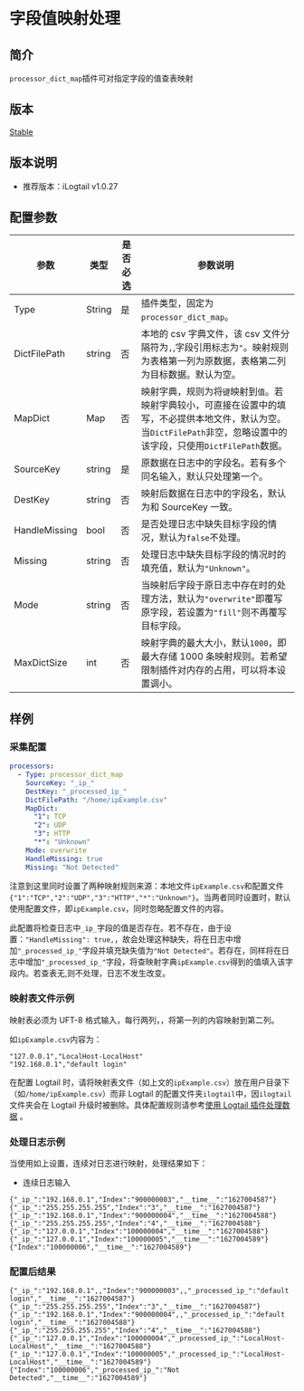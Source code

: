 # 字段值映射处理

## 简介

`processor_dict_map`插件可对指定字段的值查表映射

## 版本

[Stable](../../stability-level.md)

## 版本说明

* 推荐版本：iLogtail v1.0.27

## 配置参数

| 参数          | 类型   | 是否必选 | 参数说明                                                                                                                                                                 |
| ------------- | ------ | -------- | ------------------------------------------------------------------------------------------------------------------------------------------------------------------------ |
| Type          | String | 是       | 插件类型，固定为`processor_dict_map`。                                                                                                                                   |
| DictFilePath  | string | 否       | 本地的 csv 字典文件，该 csv 文件分隔符为`,`,字段引用标志为`"`。映射规则为表格第一列为原数据，表格第二列为目标数据。默认为空。                                            |
| MapDict       | Map    | 否       | 映射字典，规则为将`键`映射到`值`。若映射字典较小，可直接在设置中的填写，不必提供本地文件，默认为空。当`DictFilePath`非空，忽略设置中的该字段，只使用`DictFilePath`数据。 |
| SourceKey     | string | 是       | 原数据在日志中的字段名。若有多个同名输入，默认只处理第一个。                                                                                                             |
| DestKey       | string | 否       | 映射后数据在日志中的字段名，默认为和 SourceKey 一致。                                                                                                                    |
| HandleMissing | bool   | 否       | 是否处理日志中缺失目标字段的情况，默认为`false`不处理。                                                                                                                  |
| Missing       | string | 否       | 处理日志中缺失目标字段的情况时的填充值，默认为`"Unknown"`。                                                                                                              |
| Mode          | string | 否       | 当映射后字段于原日志中存在时的处理方法，默认为`"overwrite"`即覆写原字段，若设置为`"fill"`则不再覆写目标字段。                                                            |
| MaxDictSize   | int    | 否       | 映射字典的最大大小，默认`1000`，即最大存储 1000 条映射规则。若希望限制插件对内存的占用，可以将本设置调小。                                                               |

## 样例

### 采集配置

```yaml
processors:
  - Type: processor_dict_map
    SourceKey: "_ip_"
    DestKey: "_processed_ip_"
    DictFilePath: "/home/ipExample.csv"
    MapDict: 
      "1": TCP
      "2": UDP
      "3": HTTP
      "*": "Unknown"
    Mode: overwrite
    HandleMissing: true
    Missing: "Not Detected"
```

注意到这里同时设置了两种映射规则来源：本地文件`ipExample.csv`和配置文件`{"1":"TCP","2":"UDP","3":"HTTP","*":"Unknown"}`。当两者同时设置时，默认使用配置文件，即`ipExample.csv`，同时忽略配置文件的内容。

此配置将检查日志中`_ip_`字段的值是否存在。若不存在，由于设置：`"HandleMissing": true,`，故会处理这种缺失，将在日志中增加`"_processed_ip_"`字段并填充缺失值为`"Not Detected"`。若存在，同样将在日志中增加`"_processed_ip_"`字段，将查映射字典`ipExample.csv`得到的值填入该字段内。若查表无,则不处理，日志不发生改变。

### 映射表文件示例

映射表必须为 UFT-8 格式输入，每行两列，，将第一列的内容映射到第二列。

如`ipExample.csv`内容为：

```csv
"127.0.0.1","LocalHost-LocalHost"
"192.168.0.1","default login"
```

在配置 Logtail 时，请将映射表文件（如上文的`ipExample.csv`）放在用户目录下（如`/home/ipExample.csv`）而非 Logtail 的配置文件夹`ilogtail`中，因`ilogtail`文件夹会在 Logtail 升级时被删除。具体配置规则请参考[使用 Logtail 插件处理数据](https://help.aliyun.com/document_detail/64957.html) 。

### 处理日志示例

当使用如上设置，连续对日志进行映射，处理结果如下：

* 连续日志输入

```text
{"_ip_":"192.168.0.1","Index":"900000003","__time__":"1627004587"}
{"_ip_":"255.255.255.255","Index":"3","__time__":"1627004587"}
{"_ip_":"192.168.0.1","Index":"900000004","__time__":"1627004588"}
{"_ip_":"255.255.255.255","Index":"4","__time__":"1627004588"}
{"_ip_":"127.0.0.1","Index":"100000004","__time__":"1627004588"}
{"_ip_":"127.0.0.1","Index":"100000005","__time__":"1627004589"}
{"Index":"100000006","__time__":"1627004589"}
```

### 配置后结果

```text
{"_ip_":"192.168.0.1",,"Index":"900000003",,"_processed_ip_":"default login","__time__":"1627004587"}
{"_ip_":"255.255.255.255","Index":"3","__time__":"1627004587"}
{"_ip_":"192.168.0.1","Index":"900000004",,"_processed_ip_":"default login","__time__":"1627004588"}
{"_ip_":"255.255.255.255","Index":"4","__time__":"1627004588"}
{"_ip_":"127.0.0.1","Index":"100000004","_processed_ip_":"LocalHost-LocalHost","__time__":"1627004588"}
{"_ip_":"127.0.0.1","Index":"100000005","_processed_ip_":"LocalHost-LocalHost","__time__":"1627004589"}
{"Index":"100000006","_processed_ip_":"Not Detected","__time__":"1627004589"}
```

